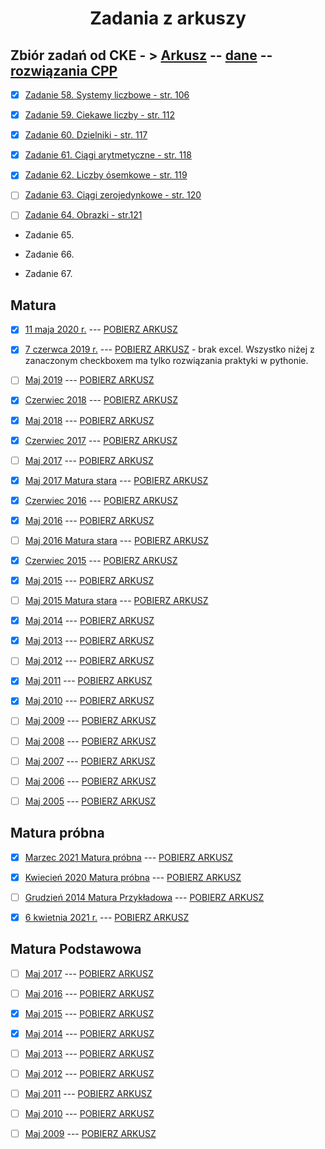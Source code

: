 <h1 align="center"> Zadania z arkuszy </h1>

## Zbiór zadań od CKE - > <a href="https://cke.gov.pl/images/_EGZAMIN_MATURALNY_OD_2015/Materialy/Zbiory_zadan/Matura_Zbi%C3%B3r_zada%C5%84_Informatyka.pdf">Arkusz</a> -- <a href="https://cke.gov.pl/images/_EGZAMIN_MATURALNY_OD_2015/Materialy/Zbiory_zadan/inf-pr-dane.zip">dane</a> -- <a href="https://cke.gov.pl/images/_EGZAMIN_MATURALNY_OD_2015/Materialy/Zbiory_zadan/inf-pr-rozwiazania.zip">rozwiązania CPP</a>

- [x] [Zadanie 58. Systemy liczbowe - str. 106](https://github.com/wernexnrs123/MATURA-INFORMATYKA/blob/master/dzialy/zadania_zbior/58.md)

- [x] [Zadanie 59. Ciekawe liczby - str. 112](https://github.com/wernexnrs123/MATURA-INFORMATYKA/blob/master/dzialy/zadania_zbior/59.md)

- [x] [Zadanie 60. Dzielniki  - str. 117](https://github.com/wernexnrs123/MATURA-INFORMATYKA/blob/master/dzialy/zadania_zbior/60.md)

- [x] [Zadanie 61. Ciągi arytmetyczne - str. 118](https://github.com/wernexnrs123/MATURA-INFORMATYKA/blob/master/dzialy/zadania_zbior/61.md)

- [x] [Zadanie 62. Liczby ósemkowe - str. 119](https://github.com/wernexnrs123/MATURA-INFORMATYKA/blob/master/dzialy/zadania_zbior/62.md)

- [ ] [Zadanie 63. Ciągi zerojedynkowe - str. 120](https://github.com/wernexnrs123/MATURA-INFORMATYKA/blob/master/dzialy/zadania_zbior/63.md)

- [ ] [Zadanie 64. Obrazki - str.121](https://github.com/wernexnrs123/MATURA-INFORMATYKA/blob/master/dzialy/zadania_zbior/64.md)

- Zadanie 65.

- Zadanie 66.

- Zadanie 67.

## Matura

- [x] [11 maja 2020 r.](https://github.com/wernexnrs/MATURA-INFORMATYKA/blob/master/dzialy/zadania_arkusze/2020_maj/2020_maj.md) --- [POBIERZ ARKUSZ](https://arkusze.pl/matura-informatyka-2020-czerwiec-poziom-rozszerzony/)

- [x] [7 czerwca 2019 r.](https://github.com/wernexnrs123/MATURA-INFORMATYKA/blob/master/dzialy/zadania_arkusze/2019_czerwiec/2019_czerwiec.md) --- [POBIERZ ARKUSZ](https://arkusze.pl/matura-informatyka-2019-czerwiec-poziom-rozszerzony/) - brak excel. Wszystko niżej z zanaczonym checkboxem ma tylko rozwiązania praktyki w pythonie.

- [ ] [Maj 2019](https://github.com/wernexnrs123/MATURA-INFORMATYKA/blob/master/dzialy/zadania_arkusze/2019_maj.md) --- [POBIERZ ARKUSZ](https://arkusze.pl/matura-informatyka-2019-maj-poziom-rozszerzony/)

- [x] [Czerwiec 2018](https://github.com/wernexnrs123/MATURA-INFORMATYKA/blob/master/dzialy/zadania_arkusze/2018_czerwiec.md) --- [POBIERZ ARKUSZ](https://arkusze.pl/matura-informatyka-2018-czerwiec-poziom-rozszerzony/)

- [x] [Maj 2018](https://github.com/wernexnrs123/MATURA-INFORMATYKA/blob/master/dzialy/zadania_arkusze/2018_maj.md) --- [POBIERZ ARKUSZ](https://arkusze.pl/matura-informatyka-2018-maj-poziom-rozszerzony/)

- [x] [Czerwiec 2017](https://github.com/wernexnrs123/MATURA-INFORMATYKA/blob/master/dzialy/zadania_arkusze/2017_czerwiec.md) --- [POBIERZ ARKUSZ](https://arkusze.pl/matura-informatyka-2017-czerwiec-poziom-rozszerzony/)

- [ ] [Maj 2017](https://github.com/wernexnrs123/MATURA-INFORMATYKA/blob/master/dzialy/zadania_arkusze/2017_maj.md) --- [POBIERZ ARKUSZ](https://arkusze.pl/matura-informatyka-2017-maj-poziom-rozszerzony/)

- [x] [Maj 2017 Matura stara](https://github.com/wernexnrs123/MATURA-INFORMATYKA/blob/master/dzialy/zadania_arkusze/2017_maj_stare.md) --- [POBIERZ ARKUSZ](https://arkusze.pl/matura-stara-informatyka-2017-maj-poziom-rozszerzony/)

- [x] [Czerwiec 2016](https://github.com/wernexnrs123/MATURA-INFORMATYKA/blob/master/dzialy/zadania_arkusze/2016_czerwiec.md) --- [POBIERZ ARKUSZ](https://arkusze.pl/matura-informatyka-2016-czerwiec-poziom-rozszerzony/)

- [x] [Maj 2016](https://github.com/wernexnrs123/MATURA-INFORMATYKA/blob/master/dzialy/zadania_arkusze/2016_maj.md) --- [POBIERZ ARKUSZ](https://arkusze.pl/matura-informatyka-2016-maj-poziom-rozszerzony/)

- [ ] [Maj 2016 Matura stara](https://github.com/wernexnrs123/MATURA-INFORMATYKA/blob/master/dzialy/zadania_arkusze/2016_maj_stare.md) --- [POBIERZ ARKUSZ](https://arkusze.pl/matura-stara-informatyka-2016-maj-poziom-rozszerzony/)

- [x] [Czerwiec 2015](https://github.com/wernexnrs123/MATURA-INFORMATYKA/blob/master/dzialy/zadania_arkusze/2015_czerwiec.md) --- [POBIERZ ARKUSZ](https://arkusze.pl/matura-informatyka-2015-czerwiec-poziom-rozszerzony/)

- [x] [Maj 2015](https://github.com/wernexnrs123/MATURA-INFORMATYKA/blob/master/dzialy/zadania_arkusze/2015_maj.md) --- [POBIERZ ARKUSZ](https://arkusze.pl/matura-informatyka-2015-maj-poziom-rozszerzony/)

- [ ] [Maj 2015 Matura stara](https://github.com/wernexnrs123/MATURA-INFORMATYKA/blob/master/dzialy/zadania_arkusze/2015_maj_stare.md) --- [POBIERZ ARKUSZ](https://arkusze.pl/matura-stara-informatyka-2015-maj-poziom-rozszerzony/)

- [x] [Maj 2014](https://github.com/wernexnrs123/MATURA-INFORMATYKA/blob/master/dzialy/zadania_arkusze/2014_maj.md) --- [POBIERZ ARKUSZ](https://arkusze.pl/matura-informatyka-2014-maj-poziom-rozszerzony/)

- [x] [Maj 2013](https://github.com/wernexnrs123/MATURA-INFORMATYKA/blob/master/dzialy/zadania_arkusze/2013_maj.md) --- [POBIERZ ARKUSZ](https://arkusze.pl/matura-informatyka-2013-maj-poziom-rozszerzony/)

- [ ] [Maj 2012](https://github.com/wernexnrs123/MATURA-INFORMATYKA/blob/master/dzialy/zadania_arkusze/2012_maj.md) --- [POBIERZ ARKUSZ](https://arkusze.pl/matura-informatyka-2012-maj-poziom-rozszerzony/)

- [x] [Maj 2011](https://github.com/wernexnrs123/MATURA-INFORMATYKA/blob/master/dzialy/zadania_arkusze/2011_maj.md) --- [POBIERZ ARKUSZ](https://arkusze.pl/matura-informatyka-2011-maj-poziom-rozszerzony/)

- [x] [Maj 2010](https://github.com/wernexnrs123/MATURA-INFORMATYKA/blob/master/dzialy/zadania_arkusze/2010_maj.md) --- [POBIERZ ARKUSZ](https://arkusze.pl/matura-informatyka-2010-maj-poziom-rozszerzony/)

- [ ] [Maj 2009](https://github.com/wernexnrs123/MATURA-INFORMATYKA/blob/master/dzialy/zadania_arkusze/2009_maj.md) --- [POBIERZ ARKUSZ](https://arkusze.pl/matura-informatyka-2009-maj-poziom-rozszerzony/)

- [ ] [Maj 2008](https://github.com/wernexnrs123/MATURA-INFORMATYKA/blob/master/dzialy/zadania_arkusze/2008_maj.md) --- [POBIERZ ARKUSZ](https://arkusze.pl/matura-informatyka-2008-maj-poziom-rozszerzony/)

- [ ] [Maj 2007](https://github.com/wernexnrs123/MATURA-INFORMATYKA/blob/master/dzialy/zadania_arkusze/2007_maj.md) --- [POBIERZ ARKUSZ](https://arkusze.pl/matura-informatyka-2007-maj-poziom-rozszerzony/)

- [ ] [Maj 2006](https://github.com/wernexnrs123/MATURA-INFORMATYKA/blob/master/dzialy/zadania_arkusze/2006_maj.md) --- [POBIERZ ARKUSZ](https://arkusze.pl/matura-informatyka-2006-maj-poziom-rozszerzony/)

- [ ] [Maj 2005](https://github.com/wernexnrs123/MATURA-INFORMATYKA/blob/master/dzialy/zadania_arkusze/2005_maj.md) --- [POBIERZ ARKUSZ](https://arkusze.pl/matura-informatyka-2005-maj-poziom-rozszerzony/)

## Matura próbna

- [x] [Marzec 2021 Matura próbna](https://github.com/wernexnrs123/MATURA-INFORMATYKA/blob/master/dzialy/zadania_arkusze/2021_marzec_pr.md) --- [POBIERZ ARKUSZ](https://drive.google.com/file/d/1jnVlDrMth5YTKPz8wW-gzq6kfwsJBkjL/view?usp=sharing)

- [x] [Kwiecień 2020 Matura próbna](https://github.com/wernexnrs123/MATURA-INFORMATYKA/blob/master/dzialy/zadania_arkusze/2020_kwiecien_pr.md) --- [POBIERZ ARKUSZ](https://arkusze.pl/matura-probna-informatyka-2020-kwiecien-poziom-rozszerzony/)

- [ ] [Grudzień 2014 Matura Przykładowa](https://github.com/wernexnrs123/MATURA-INFORMATYKA/blob/master/dzialy/zadania_arkusze/2014_grudzien_pr.md) --- [POBIERZ ARKUSZ](https://drive.google.com/file/d/1093cRHeTPFGILJO-iSE-Owjsd-bX10ij/view?usp=sharing)

- [x] [6 kwietnia 2021 r.](https://github.com/wernexnrs/MATURA-INFORMATYKA/blob/master/dzialy/zadania_arkusze/2021_kwiecen/2021_kwiecien.md) --- [POBIERZ ARKUSZ](https://drive.google.com/file/d/1jRFgzeqdPOqBCcRVf907akEmmPQj88Qc/view?usp=sharing)

## Matura Podstawowa

- [ ] [Maj 2017](https://github.com/wernexnrs/MATURA-INFORMATYKA/blob/master/dzialy/zadania_arkusze/2017_maj_podstawa/2017_maj_podstawa.md) --- [POBIERZ ARKUSZ](https://arkusze.pl/matura-stara-informatyka-2017-maj-poziom-podstawowy/)

- [ ] [Maj 2016](https://github.com/wernexnrs/MATURA-INFORMATYKA/blob/master/dzialy/zadania_arkusze/2016_maj_podstawa/2016_maj_podstawa.md) --- [POBIERZ ARKUSZ](https://arkusze.pl/matura-stara-informatyka-2016-maj-poziom-podstawowy/)

- [x] [Maj 2015](https://github.com/wernexnrs/MATURA-INFORMATYKA/blob/master/dzialy/zadania_arkusze/2015_maj_podstawa/2015_maj_podstawa.md) --- [POBIERZ ARKUSZ](https://arkusze.pl/matura-stara-informatyka-2015-maj-poziom-podstawowy/)

- [x] [Maj 2014](https://github.com/wernexnrs/MATURA-INFORMATYKA/blob/master/dzialy/zadania_arkusze/2014_maj_podstawa/2014_maj_podstawa.md) --- [POBIERZ ARKUSZ](https://arkusze.pl/matura-informatyka-2014-maj-poziom-podstawowy/)

- [ ] [Maj 2013](https://github.com/wernexnrs/MATURA-INFORMATYKA/blob/master/dzialy/zadania_arkusze/2013_maj_podstawa/2013_maj_podstawa.md) --- [POBIERZ ARKUSZ](https://arkusze.pl/matura-informatyka-2013-maj-poziom-podstawowy/)

- [ ] [Maj 2012](https://github.com/wernexnrs/MATURA-INFORMATYKA/blob/master/dzialy/zadania_arkusze/2012_maj_podstawa/2012_maj_podstawa.md) --- [POBIERZ ARKUSZ](https://arkusze.pl/matura-informatyka-2012-maj-poziom-podstawowy/)
 
- [ ] [Maj 2011](https://github.com/wernexnrs/MATURA-INFORMATYKA/blob/master/dzialy/zadania_arkusze/2011_maj_podstawa/2011_maj_podstawa.md) --- [POBIERZ ARKUSZ](https://arkusze.pl/matura-informatyka-2011-maj-poziom-podstawowy/)
 
- [ ] [Maj 2010](https://github.com/wernexnrs/MATURA-INFORMATYKA/blob/master/dzialy/zadania_arkusze/2010_maj_podstawa/2010_maj_podstawa.md) --- [POBIERZ ARKUSZ](https://arkusze.pl/matura-informatyka-2010-maj-poziom-podstawowy/)

- [ ] [Maj 2009](https://github.com/wernexnrs/MATURA-INFORMATYKA/blob/master/dzialy/zadania_arkusze/2009_maj_podstawa/2009_maj_podstawa.md) --- [POBIERZ ARKUSZ](https://arkusze.pl/matura-informatyka-2009-maj-poziom-podstawowy/)
